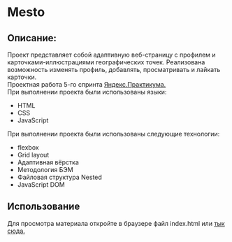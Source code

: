 <h1>Mesto</h1>
<h2>Описание:</h2>
Проект представляет собой адаптивную веб-страницу с профилем и карточками-иллюстрациями географических точек. Реализована возможность изменять профиль, добавлять, просматривать и лайкать карточки.<br>
Проектная работа 5-го спринта <a href="https://practicum.yandex.ru/profile/web/" target="_blank">Яндекс.Практикума.</a><br>
При выполнении проекта были использованы языки:
<ul><li>HTML</li><li>CSS</li><li>JavaScript</li></ul>
При выполнении проекта были использованы следующие технологии:
<ul><li>flexbox</li><li>Grid layout</li><li>Адаптивная вёрстка</li><li>Методология БЭМ</li><li>Файловая структура Nested</li><li>JavaScript DOM</li></ul>
<h2>Использование</h2>
Для просмотра материала откройте в браузере файл index.html или <a href="https://pavlogorbunov.github.io/mesto-pvg/" target="_blank">тык сюда.</a>

